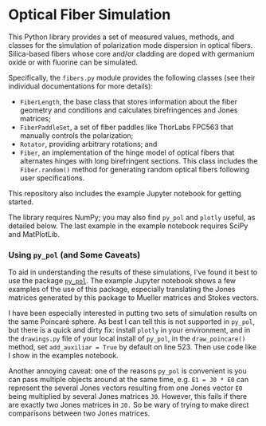 # Optical Fiber Simulation

This Python library provides a set of measured values, methods, and classes for the simulation of polarization mode dispersion in optical fibers. Silica-based fibers whose core and/or cladding are doped with germanium oxide or with fluorine can be simulated.

Specifically, the ``fibers.py`` module provides the following classes (see their individual documentations for more details):

* ``FiberLength``, the base class that stores information about the fiber geometry and conditions and calculates birefringences and Jones matrices;
* ``FiberPaddleSet``, a set of fiber paddles like ThorLabs FPC563 that manually controls the polarization;
* ``Rotator``, providing arbitrary rotations; and
* ``Fiber``, an implementation of the hinge model of optical fibers that alternates hinges with long birefringent sections. This class includes the ``Fiber.random()`` method for generating random optical fibers following user specifications.

This repository also includes the example Jupyter notebook for getting started.

The library requires NumPy; you may also find ``py_pol`` and ``plotly`` useful, as detailed below. The last example in the example notebook requires SciPy and MatPlotLib.

### Using ``py_pol`` (and Some Caveats)

To aid in understanding the results of these simulations, I've found it best to use the package [``py_pol``](https://mail.google.com/mail/u/0/#inbox). The example Jupyter notebook shows a few examples of the use of this package, especially translating the Jones matrices generated by this package to Mueller matrices and Stokes vectors.

I have been especially interested in putting two sets of simulation results on the same Poincaré sphere. As best I can tell this is not supported in ``py_pol``, but there is a quick and dirty fix: install ``plotly`` in your environment, and in the ``drawings.py`` file of your local install of ``py_pol``, in the ``draw_poincare()`` method, set ``add_auxiliar = True`` by default on line 523. Then use code like I show in the examples notebook.

Another annoying caveat: one of the reasons ``py_pol`` is convenient is you can pass multiple objects around at the same time, e.g. ``E1 = J0 * E0`` can represent the several Jones vectors resulting from one Jones vector ``E0`` being multiplied by several Jones matrices ``J0``. However, this fails if there are exactly two Jones matrices in ``J0.`` So be wary of trying to make direct comparisons between two Jones matrices.

